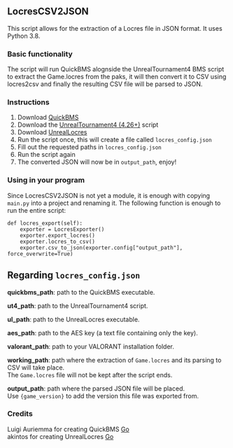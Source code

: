 ## LocresCSV2JSON
This script allows for the extraction of a Locres file in JSON format. It uses Python 3.8.
### Basic functionality
The script will run QuickBMS alognside the UnrealTournament4 BMS script to extract the Game.locres from the paks, it will then convert it to CSV using locres2csv and finally the resulting CSV file will be parsed to JSON.
### Instructions
1. Download [QuickBMS](http://aluigi.altervista.org/papers/quickbms.zip)
2. Download the [UnrealTournament4 (4.26+)](https://zenhax.com/download/file.php?id=12861) script
3. Download [UnrealLocres](https://github.com/akintos/UnrealLocres)
4. Run the script once, this will create a file called `locres_config.json`
5. Fill out the requested paths in `locres_config.json`
6. Run the script again
7. The converted JSON will now be in `output_path`, enjoy!
### Using in your program
Since LocresCSV2JSON is not yet a module, it is enough with copying `main.py` into a project and renaming it. The following function is enough to run the entire script:  
```
def locres_export(self):
    exporter = LocresExporter()
    exporter.export_locres()
    exporter.locres_to_csv()
    exporter.csv_to_json(exporter.config["output_path"], force_overwrite=True)
```
        
## Regarding `locres_config.json`
**quickbms_path**: path to the QuickBMS executable.

**ut4_path**: path to the UnrealTournament4 script.

**ul_path**: path to the UnrealLocres executable.

**aes_path**: path to the AES key (a text file containing only the key).

**valorant_path**: path to your VALORANT installation folder.

**working_path**: path where the extraction of `Game.locres` and its parsing to CSV will take place.  
The `Game.locres` file will not be kept after the script ends.

**output_path**: path where the parsed JSON file will be placed.  
Use `{game_version}` to add the version this file was exported from.

### Credits
Luigi Auriemma for creating QuickBMS [Go](https://aluigi.altervista.org/)  
akintos for creating UnrealLocres [Go](https://zenhax.com/viewtopic.php?t=1022&start=40)